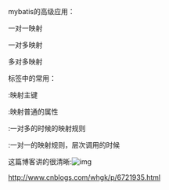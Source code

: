 mybatis的高级应用：



一对一映射

一对多映射

多对多映射

<ResultMap>标签中的常用：

<id>:映射主键

<result>:映射普通的属性

<collection>:一对多的时候的映射规则

<association>:一对一的映射规则，层次调用的时候

这篇博客讲的很清晰:![img](https://images2015.cnblogs.com/blog/874710/201704/874710-20170417110445243-1281118752.png)

http://www.cnblogs.com/whgk/p/6721935.html

